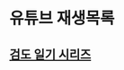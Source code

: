 # 유튜브 재생목록

## [검도 일기 시리즈](https://www.youtube.com/playlist?list=PLuZeaDq3WegvkbGVBvfmvGlfwWQg8QgrI)
